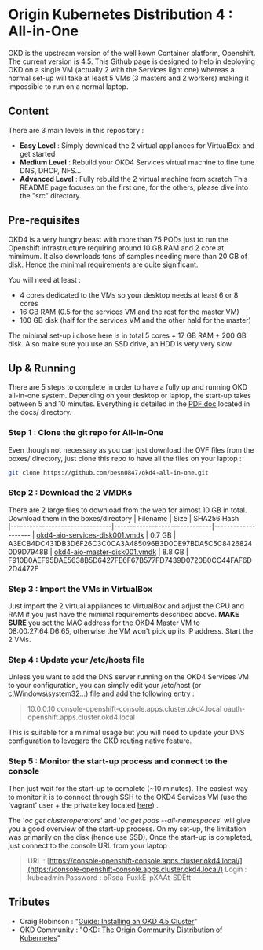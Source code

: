 # Origin Kubernetes Distribution 4 : All-in-One
OKD is the upstream version of the well kown Container platform, Openshift. The current version is 4.5. This Github page is designed to help in deploying OKD on a single VM (actually 2 with the Services light one) whereas a normal set-up will take at least 5 VMs (3 masters and 2 workers) making it impossible to run on a normal laptop.

## Content
There are 3 main levels in this repository :
 - **Easy Level** : Simply download the 2 virtual appliances for VirtualBox and get started
 - **Medium Level** : Rebuild your OKD4 Services virtual machine to fine tune DNS, DHCP, NFS...
 - **Advanced Level** : Fully rebuild the 2 virtual machine from scratch
This README page focuses on the first one, for the others, please dive into the "src" directory.

## Pre-requisites
OKD4 is a very hungry beast with more than 75 PODs just to run the Openshift infrastructure requiring around 10 GB RAM and 2 core at mimimum. It also downloads tons of samples needing more than 20 GB of disk. Hence the minimal requirements are quite significant.

You will need at least :
 - 4 cores dedicated to the VMs so your desktop needs at least 6 or 8 cores
 - 16 GB RAM (0.5 for the services VM and the rest for the master VM)
 - 100 GB disk (half for the services VM and the other hald for the master)

The minimal set-up i chose here is in total 5 cores + 17 GB RAM + 200 GB disk. Also make sure you use an SSD drive, an HDD is very very slow.

## Up & Running
There are 5 steps to complete in order to have a fully up and running OKD all-in-one system. Depending on your desktop or laptop, the start-up takes between 5 and 10 minutes. Everything is detailed in the [PDF doc](https://github.com/besn0847/okd4-all-in-one/raw/master/docs/aio.pdf) located in the docs/ directory.

### Step 1 : Clone the git repo for All-In-One
Even though not necessary as you can just download the OVF files from the boxes/ directory, just clone this repo to have all the files on your laptop :
```bash
git clone https://github.com/besn0847/okd4-all-in-one.git
```

### Step 2 : Download the 2 VMDKs
There are 2 large files to download from the web for almost 10 GB in total. Download them in the boxes/directory
| Filename       | Size | SHA256 Hash                         
|--------------------------------|-------------------------------|--------------------
| [okd4-aio-services-disk001.vmdk](https://drive.google.com/file/d/1onY2Z-RjvtVdFx9bEabZho6VNaKmsbdf/view) | 0.7 GB | A3ECB4DC431DB3D6F26C3C0CA3A485096B3D0DE97BDA5C5C84268240D9D7948B
| [okd4-aio-master-disk001.vmdk](https://drive.google.com/file/d/1ni3_eLEamxb5FQFR_e1oZ1KFHVXbK2cs/view) | 8.8 GB | F910B0AEF95DAE5638B5D6427FE6F67B577FD7439D0720B0CC44FAF6D2D4472F

### Step 3 : Import the VMs in VirtualBox
Just import the 2 virtual appliances to VirtualBox and adjust the CPU and RAM if you just have the minimal requirements described above.
**MAKE SURE** you set the MAC address for the OKD4 Master VM to 08:00:27:64:D6:65, otherwise the VM won't pick up its IP address.
Start the 2 VMs.

### Step 4 : Update your /etc/hosts file
Unless you want to add the DNS server running on the OKD4 Services VM to your configuration, you can simply edit your /etc/host (or c:\Windows\system32...) file and add the following entry :
> 10.0.0.10 console-openshift-console.apps.cluster.okd4.local oauth-openshift.apps.cluster.okd4.local

This is suitable for a minimal usage but you will need to update your DNS configuration to levegare the OKD routing native feature.

### Step 5 : Monitor the start-up process and connect to the console
Then just wait for the start-up to complete (~10 minutes). The easiest way to monitor it is to connect through SSH to the OKD4 Services VM (use the 'vagrant' user + the private key located [here](https://github.com/besn0847/okd4-all-in-one/blob/master/src/run-aio/bootstrap/id_rsa)) .

The '*oc get clusteroperators*' and '*oc get pods --all-namespaces*' will give you a good overview of the start-up process. On my set-up, the limitation was primarily on the disk (hence use SSD).
Once the start-up is completed, just connect to the console URL from your laptop :
> URL : [https://console-openshift-console.apps.cluster.okd4.local/](https://console-openshift-console.apps.cluster.okd4.local/)
> Login : kubeadmin
> Password : bRsda-FuxkE-pXAAt-SDEtt

## Tributes

 - Craig Robinson : "[Guide: Installing an OKD 4.5 Cluster](https://itnext.io/guide-installing-an-okd-4-5-cluster-508a2631cbee)"
 - OKD Community : "[OKD: The Origin Community Distribution of Kubernetes](https://github.com/openshift/okd)"
